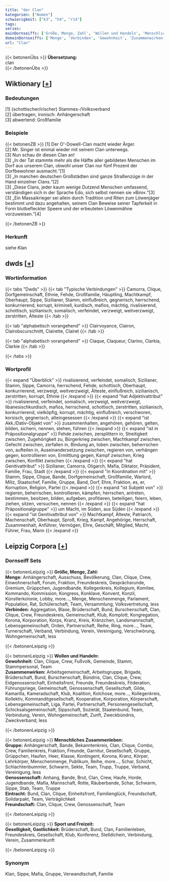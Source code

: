 ```yaml
---
title: "der Clan"
kategorien: ["Nomen"]
schwierigkeit: ["k3", "h4", "r14"]
tags:
series:
mainDornseiffs: ['Größe, Menge, Zahl', 'Wollen und Handeln', 'Menschliches Zusammenleben', 'Sport und Freizeit']
domainDornseiffs: ['Menge', 'Verbinden', 'Gewohnheit', 'Zusammenwirken', 'Gruppe', 'Genossenschaft', 'Eintracht', 'Freundschaft', 'Geselligkeit, Gastlichkeit']
url: "Clan"
---
```


{{< betonenÜbs >}}
**Übersetzung:**  
clan  
{{< /betonenÜbs >}}

## Wiktionary [[+](https://de.wiktionary.org/wiki/Clan)]

### Bedeutungen
[1] (schottischer/irischer) Stammes-/Volksverband  
[2] übertragen, ironisch: Anhängerschaft  
[3] abwertend: Großfamilie  

### Beispiele
{{< betonenZB >}}
[1] Der O'-Dowell-Clan macht wieder Ärger.  
[2] Mr. Singer ist einmal wieder mit seinem Clan unterwegs.  
[3] Nun schau dir diesen Clan an!  
[3] „In der Tat stammte mehr als die Hälfte aller gebildeten Menschen im Dorf aus unserem Clan, obwohl unser Clan nur fünf Prozent der Dorfbewohner ausmacht.“[1]  
[3] „In manchen deutschen Großstädten sind ganze Straßenzüge in der Hand einzelner Clans.“[2]  
[3] „Diese Clans, jeder kaum wenige Dutzend Menschen umfassend, verständigen sich in der Sprache Edo, sich selbst nennen sie »Bini«.“[3]  
[3] „Ein Massaikrieger sei allein durch Tradition und Riten zum Löwenjäger bestimmt und dazu angehalten, seinem Clan Beweise seiner Tapferkeit in Form blutbefleckter Speere und der erbeuteten Löwenmähne vorzuweisen.“[4]  

{{< /betonenZB >}}
### Herkunft
siehe Klan  



## dwds [[+](https://www.dwds.de/wb/Clan)]

### Wortinformation
{{< tabs "Dwds" >}}
{{< tab "Typische Verbindungen" >}}
Camorra, Clique, Dorfgemeinschaft, Ethnie, Fehde, Großfamilie, Häuptling, Machtkampf, Oberhaupt, Sippe, Sizilianer, Stamm, einflußreich, gegnerisch, herrschend, konkurrierend, korrupt, kriminell, kurdisch, mafios, mächtig, rivalisierend, schottisch, sizilianisch, somalisch, verfeindet, verzweigt, weitverzweigt, zerstritten, Älteste
{{< /tab >}}

{{< tab "alphabetisch vorangehend" >}}
Clairvoyance, Clairon, Clairobscurschnitt, Clairette, Clairet
{{< /tab >}}

{{< tab "alphabetisch vorangehend" >}}
Claque, Claqueur, Clarino, Clarkia, Clarkie
{{< /tab >}}

{{< /tabs >}}

### Wortprofil
{{< expand "Überblick" >}} rivalisierend, verfeindet, somalisch, Sizilianer, Stamm, Sippe, Camorra, herrschend, Fehde, schottisch, Oberhaupt, konkurrierend, verzweigt, weitverzweigt, Älteste, einflußreich, sizilianisch, zerstritten, korrupt, Ethnie {{< /expand >}}
{{< expand "hat Adjektivattribut" >}} rivalisierend, verfeindet, somalisch, verzweigt, weitverzweigt, libanesischkurdisch, mafios, herrschend, schottisch, zerstritten, sizilianisch, konkurrierend, vielköpfig, korrupt, mächtig, einflußreich, verschworen, korsisch, gegnerisch, alteingesessen {{< /expand >}}
{{< expand "ist Akk./Dativ-Objekt von" >}} zusammenhalten, angehören, gehören, gelten, bilden, sichern, nennen, stehen, führen {{< /expand >}}
{{< expand "ist in Präpositionalgruppe" >}} Fehde zwischen, zersplittern in, Streitigkeit zwischen, Zugehörigkeit zu, Bürgerkrieg zwischen, Machtkampf zwischen, Gefecht zwischen, zerfallen in, Bindung an, toben zwischen, beherrschen von, aufteilen in, Auseinandersetzung zwischen, regieren von, verhängen gegen, kontrollieren von, Ermittlung gegen, Kampf zwischen, Krieg zwischen, Konflikt zwischen {{< /expand >}}
{{< expand "hat Genitivattribut" >}} Sizilianer, Camorra, Oligarch, Mafia, Diktator, Präsident, Familie, Frau, Stadt {{< /expand >}}
{{< expand "in Koordination mit" >}} Stamm, Sippe, Clique, Bande, Dorfgemeinschaft, Großfamilie, Warlord, Miliz, Staatschef, Familie, Gruppe, Band, Dorf, Ehre, Fraktion, es, er, Korruption, Religion, Partei {{< /expand >}}
{{< expand "ist Subjekt von" >}} regieren, beherrschen, kontrollieren, kämpfen, herrschen, antreten, bestimmen, besitzen, bilden, aufgeben, profitieren, beteiligen, feiern, leben, ziehen, sitzen, versuchen, nennen {{< /expand >}}
{{< expand "hat Präpositionalgruppe" >}} um Macht, im Süden, aus Süden {{< /expand >}}
{{< expand "ist Genitivattribut von" >}} Machtkampf, Älteste, Patriarch, Machenschaft, Oberhaupt, Sproß, Krieg, Kampf, Angehörige, Herrschaft, Zusammenhalt, Anführer, Vermögen, Ehre, Geschäft, Mitglied, Macht, Führer, Frau, Mann {{< /expand >}}

## Leipzig Corpora [[+](https://corpora.uni-leipzig.de/en/res?word=Clan&corpusId=deu_newscrawl-public_2018)]

### Dornseiff Sets
{{< betonenLeipzig >}}
**Größe, Menge, Zahl:**  
**Menge:** Anhängerschaft, Ausschuss, Bevölkerung, Clan, Clique, Crew, Einwohnerschaft, Forum, Fraktion, Freundeskreis, Gesprächsrunde, Gremium, Grüppchen, Jugendbande, Kollegenkreis, Kollegium, Komitee, Kommando, Kommission, Kongress, Konklave, Konvent, Konzil, Künstlerkolonie, Lobby, more..., Menge, Menschenmenge, Parlament, Population, Rat, Schülerschaft, Team, Versammlung, Volksvertretung, less  
**Verbinden:** Aggregation, Blase, Brüderschaft, Bund, Burschenschaft, Clan, Clique, Crew, Freundeskreis, Gemeinschaft, Klub, Komplott, Kongregation, Korona, Korporation, Korps, Kranz, Kreis, Kränzchen, Landsmannschaft, Lebensgemeinschaft, Orden, Partnerschaft, Reihe, Ring, more..., Team, Turnerschaft, Verband, Verbindung, Verein, Vereinigung, Verschwörung, Wohngemeinschaft, less  

{{< /betonenLeipzig >}}


{{< betonenLeipzig >}}
**Wollen und Handeln:**  
**Gewohnheit:** Clan, Clique, Crew, Fußvolk, Gemeinde, Stamm, Stammpersonal, Team  
**Zusammenwirken:** Arbeitsgemeinschaft, Arbeitsgruppe, Brigade, Brüderschaft, Bund, Burschenschaft, Bündnis, Clan, Clique, Crew, Eidgenossenschaft, Einheitsfront, Freunde, Freundeskreis, Föderation, Führungsriege, Gemeinschaft, Genossenschaft, Gesellschaft, Gilde, Kamarilla, Kameradschaft, Klub, Koalition, Kolchose, more..., Kollegenkreis, Kollektiv, Kommanditgesellschaft, Kooperative, Korporation, Körperschaft, Lebensgemeinschaft, Liga, Partei, Partnerschaft, Personengesellschaft, Schicksalsgemeinschaft, Sippschaft, Sozietät, Staatenbund, Team, Verbindung, Verein, Wohngemeinschaft, Zunft, Zweckbündnis, Zweckverband, less  

{{< /betonenLeipzig >}}


{{< betonenLeipzig >}}
**Menschliches Zusammenleben:**  
**Gruppe:** Anhängerschaft, Bande, Bekanntenkreis, Clan, Clique, Combo, Crew, Familienkreis, Fraktion, Freunde, Garnitur, Gesellschaft, Gruppe, Grüppchen, Haufen, Heer, Klasse, Kontingent, Korona, Kranz, Körper, Lehrkörper, Menschenmenge, Publikum, Reihe, more..., Schar, Schicht, Schlachtenbummler, Schwarm, Sekte, Team, Trupp, Truppe, Verband, Vereinigung, less  
**Genossenschaft:** Anhang, Bande, Brut, Clan, Crew, Haufe, Horde, Jugendbande, Mafia, Mannschaft, Rotte, Räuberbande, Schar, Schwarm, Sippe, Stab, Team, Truppe  
**Eintracht:** Bund, Clan, Clique, Einheitsfront, Familienglück, Freundschaft, Solidarpakt, Team, Verträglichkeit  
**Freundschaft:** Clan, Clique, Crew, Genossenschaft, Team  

{{< /betonenLeipzig >}}


{{< betonenLeipzig >}}
**Sport und Freizeit:**  
**Geselligkeit, Gastlichkeit:** Brüderschaft, Bund, Clan, Familienleben, Freundeskreis, Gesellschaft, Klub, Konferenz, Stelldichein, Verbindung, Verein, Zusammenkunft  

{{< /betonenLeipzig >}}

### Synonym
Klan, Sippe, Mafia, Gruppe, Verwandtschaft, Familie

